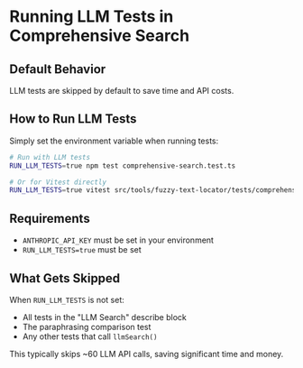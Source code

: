 # Running LLM Tests in Comprehensive Search

## Default Behavior
LLM tests are skipped by default to save time and API costs.

## How to Run LLM Tests

Simply set the environment variable when running tests:

```bash
# Run with LLM tests
RUN_LLM_TESTS=true npm test comprehensive-search.test.ts

# Or for Vitest directly
RUN_LLM_TESTS=true vitest src/tools/fuzzy-text-locator/tests/comprehensive-search.vtest.ts
```

## Requirements
- `ANTHROPIC_API_KEY` must be set in your environment
- `RUN_LLM_TESTS=true` must be set

## What Gets Skipped
When `RUN_LLM_TESTS` is not set:
- All tests in the "LLM Search" describe block
- The paraphrasing comparison test
- Any other tests that call `llmSearch()`

This typically skips ~60 LLM API calls, saving significant time and money.